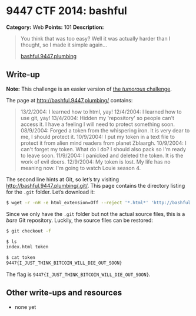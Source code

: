 # 9447 CTF 2014: bashful

**Category:** Web
**Points:** 101
**Description:**

> You think that was too easy? Well it was actually harder than I thought, so I made it simple again…
>
> [bashful.9447.plumbing](http://bashful.9447.plumbing/)

## Write-up

**Note:** This challenge is an easier version of [the _tumorous_ challenge](https://github.com/ctfs/write-ups/tree/master/9447-ctf-2014/tumorous#readme).

The page at <http://bashful.9447.plumbing/> contains:

> 13/2/2004: I learned how to html, yay!
> 12/4/2004: I learned how to use git, yay!
> 13/4/2004: Hidden my 'repository' so people can't access it. I have a feeling I will need to protect something soon.
> 08/9/2004: Forged a token from the whispering iron. It is very dear to me, I should protect it.
> 10/9/2004: I put my token in a text file to protect it from alien mind readers from planet Zblaargh.
> 10/9/2004: I can't forget my token. What do I do? I should also pack so I'm ready to leave soon.
> 11/9/2004: I panicked and deleted the token. It is the work of evil doers.
> 12/9/2004: My token is lost. My life has no meaning now. I'm going to watch Louie season 4.

The second line hints at Git, so let’s try visiting <http://bashful.9447.plumbing/.git/>. This page contains the directory listing for the `.git` folder. Let’s download it:

```bash
$ wget -r -nH -e html_extension=Off --reject '*.html*' 'http://bashful.9447.plumbing/.git/'
```

Since we only have the `.git` folder but not the actual source files, this is a _bare_ Git repository. Luckily, the source files can be restored:

```bash
$ git checkout -f

$ ls
index.html token

$ cat token
9447{I_JUST_THINK_BITCOIN_WILL_DIE_OUT_SOON}
```

The flag is `9447{I_JUST_THINK_BITCOIN_WILL_DIE_OUT_SOON}`.

## Other write-ups and resources

* none yet

